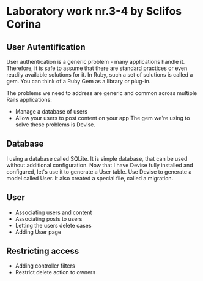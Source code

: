 # Laboratory work nr.3-4 by Sclifos Corina

## User Autentification 
User authentication is a generic problem - many applications handle it. Therefore, it is safe to assume that there are standard practices or even readily available solutions for it. In Ruby, such a set of solutions is called a gem. You can think of a Ruby Gem as a library or plug-in.

The problems we need to address are generic and common across multiple Rails applications:
* Manage a database of users
* Allow your users to post content on your app
The gem we're using to solve these problems is Devise.

## Database
I using a database called SQLite. It is simple database, that can be used without additional configuration.
Now that I have Devise fully installed and configured, let's use it to generate a User table.
Use Devise to generate a model called User.
It also created a special file, called a migration.

## User
* Associating users and content
* Associating posts to users
* Letting the users delete cases
* Adding User page

## Restricting access
* Adding controller filters
* Restrict delete action to owners
